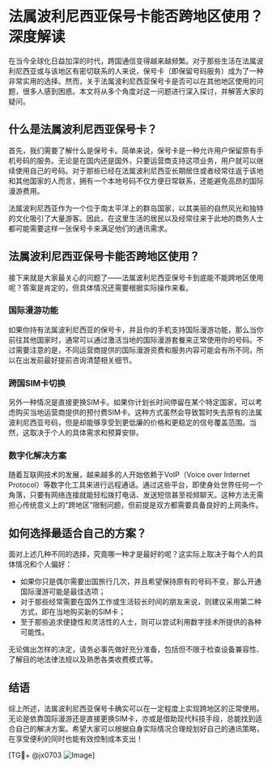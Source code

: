# 法属波利尼西亚保号卡能否跨地区使用？深度解读

在当今全球化日益加深的时代，跨国通信变得越来越频繁。对于那些生活在法属波利尼西亚或与该地区有密切联系的人来说，保号卡（即保留号码服务）成为了一种非常实用的选择。然而，关于法属波利尼西亚保号卡是否可以在其他地区使用的问题，很多人感到困惑。本文将从多个角度对这一问题进行深入探讨，并解答大家的疑问。

## 什么是法属波利尼西亚保号卡？

首先，我们需要了解什么是保号卡。简单来说，保号卡是一种允许用户保留原有手机号码的服务。无论是在国内还是国外，只要运营商支持这项业务，用户就可以继续使用自己的号码。对于那些已经在法属波利尼西亚长期居住或者经常往返于该地和其他国家的人而言，拥有一个本地号码不仅方便日常联系，还能避免高昂的国际漫游费用。

法属波利尼西亚作为一个位于南太平洋上的群岛国家，以其美丽的自然风光和独特的文化吸引了大量游客。因此，在这里生活的居民以及经常往来于此地的商务人士都可能需要这样一张保号卡来满足他们的通讯需求。

## 法属波利尼西亚保号卡能否跨地区使用？

接下来就是大家最关心的问题了——法属波利尼西亚保号卡到底能不能跨地区使用呢？答案是肯定的，但具体情况还需要根据实际操作来看。

### 国际漫游功能

如果你持有法属波利尼西亚的保号卡，并且你的手机支持国际漫游功能，那么当你前往其他国家时，通常可以通过激活当地的国际漫游套餐来正常使用你的号码。不过需要注意的是，不同运营商提供的国际漫游资费和服务内容可能会有所不同，所以在出发前最好提前咨询清楚相关细节。

### 跨国SIM卡切换

另外一种情况是直接更换SIM卡。如果你计划长时间停留在某个特定国家，可以考虑购买当地运营商提供的预付费SIM卡。这种方式虽然会导致暂时失去原有的法属波利尼西亚号码，但是却能够享受到更低廉的价格和更稳定的信号覆盖范围。当然，这取决于个人的具体需求和预算安排。

### 数字化解决方案

随着互联网技术的发展，越来越多的人开始依赖于VoIP（Voice over Internet Protocol）等数字化工具来进行远程通话。通过这些平台，即使身处世界任何一个角落，只要有网络连接就能轻松拨打电话、发送短信甚至视频聊天。这种方法无需担心传统意义上的“跨地区”限制问题，但前提是双方都需要具备良好的上网条件。

## 如何选择最适合自己的方案？

面对上述几种不同的选择，究竟哪一种才是最好的呢？这实际上取决于每个人的具体情况和个人偏好：

- 如果你只是偶尔需要出国旅行几次，并且希望保持原有的号码不变，那么开通国际漫游可能是最佳选项；
- 对于那些经常需要在国外工作或生活较长时间的朋友来说，则建议采用第二种方式，即在当地购买新的SIM卡；
- 至于那些追求便捷性和灵活性的人士，则可以尝试利用数字技术所提供的各种可能性。

无论做出怎样的决定，请务必事先做好充分准备，包括但不限于检查设备兼容性、了解目的地法律法规以及熟悉各类收费模式等。

## 结语

综上所述，法属波利尼西亚保号卡确实可以在一定程度上实现跨地区的正常使用。无论是依靠国际漫游还是直接更换SIM卡，亦或是借助现代科技手段，总能找到适合自己的解决方案。希望大家可以根据自身实际情况合理规划好自己的通讯策略，在享受便利的同时也能有效控制成本支出！

[TG💪+ @jx0703 ![Image](https://github.com/user-attachments/assets/dbca1d08-cadb-493c-b0ec-ad6f7a83f270)]